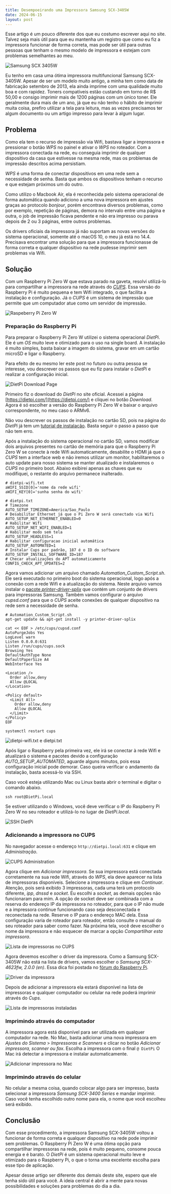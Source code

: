 ```yaml
---
title: Desempoeirando uma Impressora Samsung SCX-3405W
date: 2024-06-15
layout: post
---
```


Esse artigo é um pouco diferente dos que eu costumo escrever aqui no site. Talvez seja mais útil para que eu mantenha um registro que como eu fiz a impressora funcionar de forma correta, mas pode ser útil para outras pessoas que tenham o mesmo modelo de impressora e estejam com problemas semelhantes ao meu.

![Samsung SCX 3405W](images/samsung-scx-3405w.png)

Eu tenho em casa uma ótima impressora multifuncional Samsung SCX-3405W. Apesar de ser um modelo muito antigo, a minha tem como data de fabricação setembro de 2013, ela ainda imprime com uma qualidade muito boa e com rapidez. Toners compatíveis estão custando em torno de R$ 50,00 e consigo imprimir mais de 1200 páginas com um único toner. Ele geralmente dura mais de um ano, já que eu não tenho o hábito de imprimir muita coisa, prefiro utilizar a tela para leitura, mas as vezes precisamos ter algum documento ou um artigo impresso para levar à algum lugar.

## Problema

Como ela tem o recurso de impressão via Wifi, bastava ligar a impressora e pressionar o botão *WPS* no painel e ativar o *WPS* no roteador. Com a impressora conectada na rede, eu conseguia imprimir de qualquer dispositivo da casa que estivesse na mesma rede, mas os problemas de impressão descritos acima persistiam.

*WPS* é uma forma de conectar dispositivos em uma rede sem a necessidade de senha. Basta que ambos os dispositivos tenham o recurso e que estejam próximos um do outro.

Como utilizo o Macbook Air, ela é reconhecida pelo sistema operacional de forma automática quando adiciono a uma nova impressora em ajustes graças ao protocolo *bonjour*, porém encontrava diversos problemas, como por exemplo, repetição de páginas, demora no intervalo entre uma página e outra, o job de impressão ficava pendente e não era impresso ou parava depois de 2 ou 3 páginas, entre outros problemas.

Os drivers oficiais da impressora já não suportam as novas versões do sistema operacional, somente até o macOS 10, o meu já está no 14.4. Precisava encontrar uma solução para que a impressora funcionasse de forma correta e qualquer dispositivo na rede pudesse imprimir sem problemas via Wifi.

## Solução

Com um Raspberry Pi Zero W que estava parado na gaveta, resolvi utilizá-lo para compartilhar a impressora na rede através do [*CUPS*](https://www.cups.org). Essa versão do Raspberry Pi é muito pequena e tem Wifi integrado, o que facilita a instalação e configuração. Já o *CUPS* é um sistema de impressão que permite que um computador atue como um servidor de impressão.

![Raspeberry Pi Zero W](images/raspberry-pi-zero-w.png)

### Preparação do Raspberry Pi

Para preparar o Raspberry Pi Zero W utilizei o sistema operacional *DietPi*. Ele é um *OS* muito leve e otimizado para o uso na single board. A instalação é muito simples, basta baixar a imagem do sistema, gravar em um cartão microSD e ligar o Raspberry.

Para efeito de eu mesmo ler este post no futuro ou outra pessoa se interesse, vou descrever os passos que eu fiz para instalar o *DietPi* e realizar a configuração inicial.

![DietPi Download Page](images/dietpi-download.png)

Primeiro fiz o download do *DietPi* no site oficial. Acessei a página [https://dietpi.com/](https://dietpi.com/) e cliquei no botão *Download*. Agora é só escolher a versão do Raspberry Pi Zero W e baixar o arquivo correspondente, no meu caso o ARMv6.

Não vou descrever os passos de instalação no cartão SD, pois na página do *DietPi* já tem um [tutorial de instalação](https://dietpi.com/docs/install/). Basta seguir o passo a passo que não tem erro.

Após a instalação do sistema operacional no cartão SD, vamos modificar dois arquivos presentes no cartão de memória para que o Raspberry Pi Zero W se conecte à rede Wifi automaticamente, desabilite o HDMI já que o *CUPS* tem a interface web e não iremos utilizar um monitor, habilitaremos o auto update para nosso sistema se manter atualizado e instalaremos o *CUPS* no primeiro boot. Abaixo exibirei apenas as chaves que eu modifiquei, o restante do arquivo permanece inalterado.

```properties
# dietpi-wifi.txt
aWIFI_SSID[0]='nome da rede wifi'
aWIFI_KEY[0]='sunha senha do wifi'
```

```properties
# dietpi.txt
# Timezone
AUTO_SETUP_TIMEZONE=America/Sao_Paulo
# Desabilitar Ethernet já que o Pi Zero W será conectado via Wifi
AUTO_SETUP_NET_ETHERNET_ENABLED=0
# Habilitar Wifi
AUTO_SETUP_NET_WIFI_ENABLED=1
# Habilitar modo sem tela
AUTO_SETUP_HEADLESS=1
# Habilitar configuracao inicial automática
AUTO_SETUP_AUTOMATED=1
# Instalar Cups por padrão, 187 é o ID do software
AUTO_SETUP_INSTALL_SOFTWARE_ID=187
# Checar atualizações do APT automaticamente
CONFIG_CHECK_APT_UPDATES=2
```

Agora vamos adicionar um arquivo chamado *Automation_Custom_Script.sh*. Ele será executado no primeiro boot do sistema operacional, logo após a conexão com a rede Wifi e a atualização do sistema. Neste arquivo vamos instalar o [pacote *printer-driver-splix*](https://www.openprinting.org/driver/splix/) que contém um conjunto de drivers para impressoras Samsung. Também vamos configurar o arquivo *cupsd.conf* para que o *CUPS* aceite conexões de qualquer dispositivo na rede sem a necessidade de senha.

```shell
# Automation_Custom_Script.sh
apt-get update && apt-get install -y printer-driver-splix

cat << EOF > /etc/cups/cupsd.conf
AutoPurgeJobs Yes
LogLevel warn
Listen 0.0.0.0:631
Listen /run/cups/cups.sock
Browsing Yes
DefaultAuthType None
DefaultPaperSize A4
WebInterface Yes

<Location />
  Order allow,deny
  Allow @LOCAL
</Location>

<Policy default>
  <Limit All>
    Order allow,deny
    Allow @LOCAL
  </Limit>
</Policy>
EOF

systemctl restart cups
```

![dietpi-wifi.txt e dietpi.txt](images/dietpi-config-files.png)

Após ligar o Raspberry pela primeira vez, ele irá se conectar à rede Wifi e atualizará o sistema e pacotes devido a configuração *AUTO_SETUP_AUTOMATED*, aguarde alguns minutos, pois essa configuração inicial pode demorar. Caso queira verificar o andamento da instalação, basta acessá-lo via SSH.

Caso você esteja utilizando Mac ou Linux basta abrir o terminal e digitar o comando abaixo.

```shell
ssh root@DietPi.local
```

Se estiver utilizando o Windows, você deve verificar o IP do Raspberry Pi Zero W no seu roteador e utilizá-lo no lugar de *DietPi.local*.

![SSH DietPi](images/ssh-dietpi-local.png)

### Adicionando a impressora no CUPS

No navegador acesse o endereço `http://dietpi.local:631` e clique em *Administração*.

![CUPS Administration](images/cups-administration.png)

Agora clique em *Adicionar impressora*. Se sua impressora está conectada corretamente na sua rede Wifi, através do *WPS*, ela deve aparecer na lista de impressoras disponíveis. Selecione a impressora e clique em *Continuar*. Atenção, pois será exibido 3 impressoras, cada uma terá um protocolo diferente, *ipp*, *dnssd* e *socket*. Eu escolhi a *socket*, as demais opções não funcionaram para mim. A opção de socket deve ser combinada com a reserva do endereço IP da impressora no roteador, para que o IP não mude e a impressora continue funcionando caso seja desconectada e reconectada na rede. Reserve o IP para o endereço MAC dela. Essa configuração varia de roteador para roteador, então consulte o manual do seu roteador para saber como fazer. Na próxima tela, você deve escolher o nome da impressora e não esquecer de marcar a opção *Compartilhar esta impressora*.

![Lista de impressoras no CUPS](images/lista-de-impressoras-cups.png)

Agora devemos escolher o driver da impressora. Como a Samsung SCX-3405W não está na lista de drivers, vamos escolher o *Samsung SCX-4623fw, 2.0.0 (en)*. Essa dica foi postada no [fórum do Raspberry Pi](https://forums.raspberrypi.com/viewtopic.php?t=99474).

![Driver da impressora](images/driver-da-impressora.png)

Depois de adicionar a impressora ela estará disponível na lista de impressoras e qualquer computador ou celular na rede poderá imprimir através do *Cups*.

![Lista de impressoras instaladas](images/lista-de-impressoras-instaladas.png)

### Imprimindo através do computador

A impressora agora está disponível para ser utilizada em qualquer computador na rede. No Mac, basta adicionar uma nova impressora em *Ajustes do Sistema* > *Impressoras e Scanners* e clicar no botão *Adicionar impressora, scanner ou fax*. Escolha a impressora com o final `@ DietPi` O Mac irá detectar a impressora e instalar automaticamente.

![Adicionar impressora no Mac](images/adicionar-impressora-no-mac.png)

### Imprimindo através do celular

No celular a mesma coisa, quando colocar algo para ser impresso, basta selecionar a impressora *Samsung SCX-3400 Series* e mandar imprimir. Caso você tenha escolhido outro nome para ela, o nome que você escolheu será exibido.

## Conclusão

Com esse procedimento, a impressora Samsung SCX-3405W voltou a funcionar de forma correta e qualquer dispositivo na rede pode imprimir sem problemas. O Raspberry Pi Zero W é uma ótima opção para compartilhar impressoras na rede, pois é muito pequeno, consome pouca energia e é barato. O *DietPi* é um sistema operacional muito leve e otimizado para o Raspberry Pi, o que o torna uma excelente escolha para esse tipo de aplicação.

Apesar desse artigo ser diferente dos demais deste site, espero que ele tenha sido útil para você. A ideia central é abrir a mente para novas possibilidades e soluções para problemas do dia a dia.
